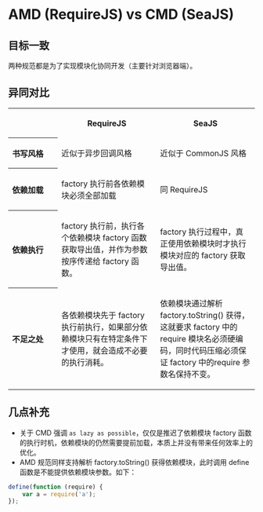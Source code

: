# AMD (RequireJS) vs CMD (SeaJS)


## 目标一致

两种规范都是为了实现模块化协同开发（主要针对浏览器端）。


## 异同对比

<table width="100%">
    <tr>
        <th width="20%">&nbsp;</th>
        <th width="40%">
            <p>RequireJS</p>
        </th>
        <th width="40%">
            <p>SeaJS</p>
        </th>
    <tr>
    <tr>
        <th align="left">书写风格</th>
        <td align="left"><p>近似于异步回调风格</p></td>
        <td align="left"><p>近似于 CommonJS 风格</p></td>
    </tr>
    <tr>
        <th align="left">依赖加载</th>
        <td align="left"><p>factory 执行前各依赖模块必须全部加载</p></td>
        <td align="left"><p>同 RequireJS</p></td>
    </tr>
    <tr>
        <th align="left">依赖执行</th>
        <td align="left"><p>factory 执行前，执行各个依赖模块 factory 函数获取导出值，并作为参数按序传递给 factory 函数。</p></td>
        <td align="left"><p>factory 执行过程中，真正使用依赖模块时才执行模块对应的 factory 获取导出值。</p></td>
    </tr>
    <tr>
        <th align="left">不足之处</th>
        <td align="left"><p>各依赖模块先于 factory 执行前执行，如果部分依赖模块只有在特定条件下才使用，就会造成不必要的执行消耗。 </p></td>
        <td align="left"><p>依赖模块通过解析 factory.toString() 获得，这就要求 factory 中的 require 模块名必须硬编码，同时代码压缩必须保证 factory 中的require 参数名保持不变。</p></td>
    </tr>
</table>


## 几点补充

+ 关于 CMD 强调 `as lazy as possible`，仅仅是推迟了依赖模块 factory 函数的执行时机，依赖模块的仍然需要提前加载，本质上并没有带来任何效率上的优化。
+ AMD 规范同样支持解析 factory.toString() 获得依赖模块，此时调用 define 函数是不能提供依赖模块参数。如下：

```js
define(function (require) {
    var a = require('a');
});
```
